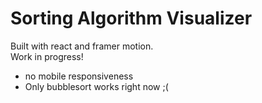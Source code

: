 # Sorting Algorithm Visualizer
Built with react and framer motion.  
Work in progress!
- no mobile responsiveness 
- Only bubblesort works right now ;(
